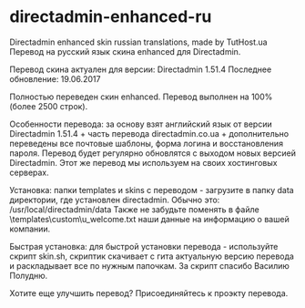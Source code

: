 directadmin-enhanced-ru
=======================

Directadmin enhanced skin russian translations, made by TutHost.ua
Перевод на русский язык скина enhanced для Directadmin.

Перевод скина актуален для версии: Directadmin 1.51.4
Последнее обновление: 19.06.2017

Полностью переведен скин enhanced. Перевод выполнен на 100% (более 2500 строк).

Особенности перевода: за основу взят английский язык от версии Directadmin 1.51.4 + часть перевода directadmin.co.ua + дополнительно переведены все почтовые шаблоны, форма логина и восстановления пароля. 
Перевод будет регулярно обновлятся с выходом новых версией Directadmin. Этот же перевод мы используем на своих хостинговых серверах.

Установка: папки templates и skins с переводом - загрузите в папку data директории, где установлен directadmin. Обычно это: /usr/local/directadmin/data
Также не забудьте поменять в файле \templates\custom\u_welcome.txt наши данные на информацию о вашей компании.

Быстрая установка: для быстрой установки перевода - используйте скрипт skin.sh, скриптик скачивает с гита актуальную версию перевода и раскладывает все по нужным папочкам. За скрипт спасибо Василию Полудню.

Хотите еще улучшить перевод? Присоединяйтесь к проэкту перевода.
